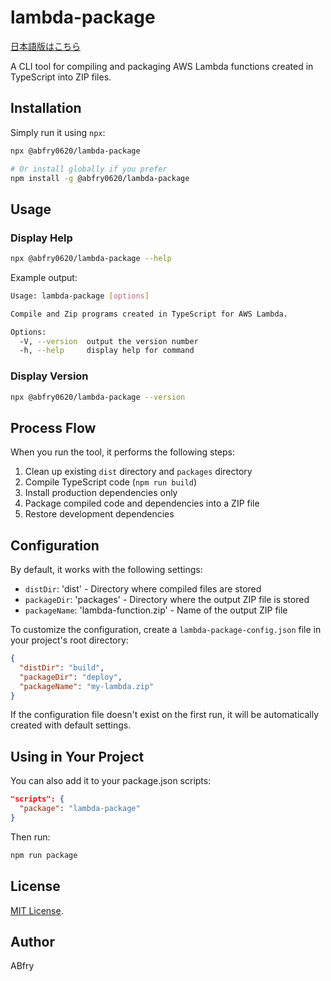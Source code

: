 # lambda-package

[日本語版はこちら](README-ja.md)

A CLI tool for compiling and packaging AWS Lambda functions created in TypeScript into ZIP files.

## Installation

Simply run it using `npx`:

```bash
npx @abfry0620/lambda-package

# Or install globally if you prefer
npm install -g @abfry0620/lambda-package
```

## Usage

### Display Help

```bash
npx @abfry0620/lambda-package --help
```

Example output:

```sh
Usage: lambda-package [options]

Compile and Zip programs created in TypeScript for AWS Lambda.

Options:
  -V, --version  output the version number
  -h, --help     display help for command
```

### Display Version

```bash
npx @abfry0620/lambda-package --version
```

## Process Flow

When you run the tool, it performs the following steps:

1. Clean up existing `dist` directory and `packages` directory
2. Compile TypeScript code (`npm run build`)
3. Install production dependencies only
4. Package compiled code and dependencies into a ZIP file
5. Restore development dependencies

## Configuration

By default, it works with the following settings:

- `distDir`: 'dist' - Directory where compiled files are stored
- `packageDir`: 'packages' - Directory where the output ZIP file is stored
- `packageName`: 'lambda-function.zip' - Name of the output ZIP file

To customize the configuration, create a `lambda-package-config.json` file in your project's root directory:

```json
{
  "distDir": "build",
  "packageDir": "deploy",
  "packageName": "my-lambda.zip"
}
```

If the configuration file doesn't exist on the first run, it will be automatically created with default settings.

## Using in Your Project

You can also add it to your package.json scripts:

```json
"scripts": {
  "package": "lambda-package"
}
```

Then run:

```bash
npm run package
```

## License

[MIT License](LICENSE).

## Author

ABfry
